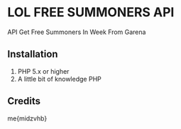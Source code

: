 # LOL FREE SUMMONERS API

API Get Free Summoners In Week From Garena

## Installation

1. PHP 5.x or higher
2. A little bit of knowledge PHP

## Credits
me{midzvhb}
